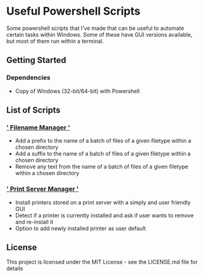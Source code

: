 # Useful Powershell Scripts

Some powershell scripts that I've made that can be useful to automate certain tasks within Windows. Some of these have GUI versions available, but most of them run within a terminal. 

## Getting Started

### Dependencies

* Copy of Windows (32-bit/64-bit) with Powershell

## List of Scripts

### <a href="https://github.com/need4swede/Powershell-Scripts/tree/main/Filename%20Manager">' Filename Manager '</a>

* Add a prefix to the name of a batch of files of a given filetype within a chosen directory
* Add a suffix to the name of a batch of files of a given filetype within a chosen directory
* Remove any text from the name of a batch of files of a given filetype within a chosen directory

### <a href="https://github.com/need4swede/Powershell-Scripts/tree/main/Print%20Server%20Manager">' Print Server Manager '</a>

* Install printers stored on a print server with a simply and user friendly GUI
* Detect if a printer is currently installed and ask if user wants to remove and re-install it
* Option to add newly installed printer as user default

## License

This project is licensed under the MIT License - see the LICENSE.md file for details
